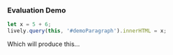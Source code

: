 ### Evaluation Demo

```javascript {.evalExample}
let x = 5 + 6;
lively.query(this, '#demoParagraph').innerHTML = x;
```

Which will produce this...

<script>
import boundEval from "src/client/bound-eval.js";
debugger;
var source = lively.query(this, ".evalExample").textContent
boundEval(source, this).then(r => r.value)
</script>

<p id="demoParagraph"></p>
